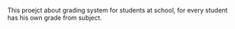 This proejct about grading system for students at school, for every student has his own grade from subject.
